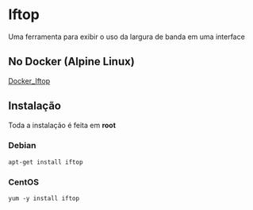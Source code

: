 # Iftop

Uma ferramenta para exibir o uso da largura de banda em uma interface

## No Docker (Alpine Linux)
[Docker_Iftop](https://github.com/paulo-correia/Docker_Iftop)

## Instalação

Toda a instalação é feita em **root**

### Debian

`apt-get install iftop`

### CentOS

`yum -y install iftop`
